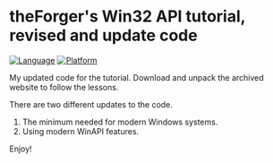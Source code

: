 # theForger's Win32 API tutorial, revised and update code
[![Language](https://img.shields.io/badge/Language%20-C-blue.svg)](https://github.com/GeorgePimpleton/theForger-winapi-tutorial/)
[![Platform](https://img.shields.io/badge/Platform%20-Win32-blue.svg)](https://github.com/GeorgePimpleton/theForger-winapi-tutorial/)

My updated code for the tutorial.  Download and unpack the archived website to follow the lessons.

There are two different updates to the code.

1. The minimum needed for modern Windows systems.
2. Using modern WinAPI features.

Enjoy!
